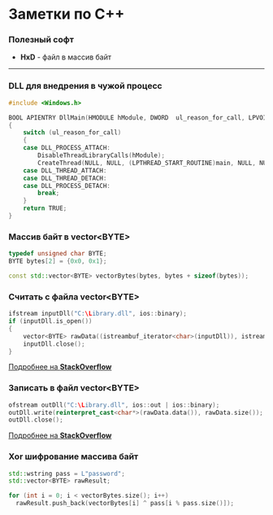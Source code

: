 # Заметки по C++

### Полезный софт
* **HxD** - файл в массив байт

***

### DLL для внедрения в чужой процесс
```cpp
#include <Windows.h>

BOOL APIENTRY DllMain(HMODULE hModule, DWORD  ul_reason_for_call, LPVOID lpReserved)
{
	switch (ul_reason_for_call)
	{
	case DLL_PROCESS_ATTACH:
		DisableThreadLibraryCalls(hModule);
		CreateThread(NULL, NULL, (LPTHREAD_START_ROUTINE)main, NULL, NULL, NULL);
	case DLL_THREAD_ATTACH:
	case DLL_THREAD_DETACH:
	case DLL_PROCESS_DETACH:
		break;
	}
	return TRUE;
}
```

### Массив байт в vector\<BYTE\>
```cpp
typedef unsigned char BYTE;
BYTE bytes[2] = {0x0, 0x1};

const std::vector<BYTE> vectorBytes(bytes, bytes + sizeof(bytes));
```

### Считать с файла vector\<BYTE\> 
```cpp 	
ifstream inputDll("C:\Library.dll", ios::binary);
if (inputDll.is_open())
{
    vector<BYTE> rawData((istreambuf_iterator<char>(inputDll)), istreambuf_iterator<char>());
    inputDll.close();
}
```
[Подробнее на **StackOverflow**](https://stackoverflow.com/questions/15138353/how-to-read-a-binary-file-into-a-vector-of-unsigned-chars)

### Записать в файл vector\<BYTE\>
```cpp
ofstream outDll("C:\Library.dll", ios::out | ios::binary);
outDll.write(reinterpret_cast<char*>(rawData.data()), rawData.size());
outDll.close();
```
[Подробнее на **StackOverflow**](https://stackoverflow.com/questions/22662728/c-writing-to-file-vector-of-byte)

### Xor шифрование массива байт
```cpp
std::wstring pass = L"password";
std::vector<BYTE> rawResult;

for (int i = 0; i < vectorBytes.size(); i++)
  rawResult.push_back(vectorBytes[i] ^ pass[i % pass.size()]);
```
                                         
